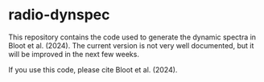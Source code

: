 # radio-dynspec
This repository contains the code used to generate the dynamic spectra in Bloot et al. (2024). The current version is not very well documented, but it will be improved in the next few weeks.

If you use this code, please cite Bloot et al. (2024).
